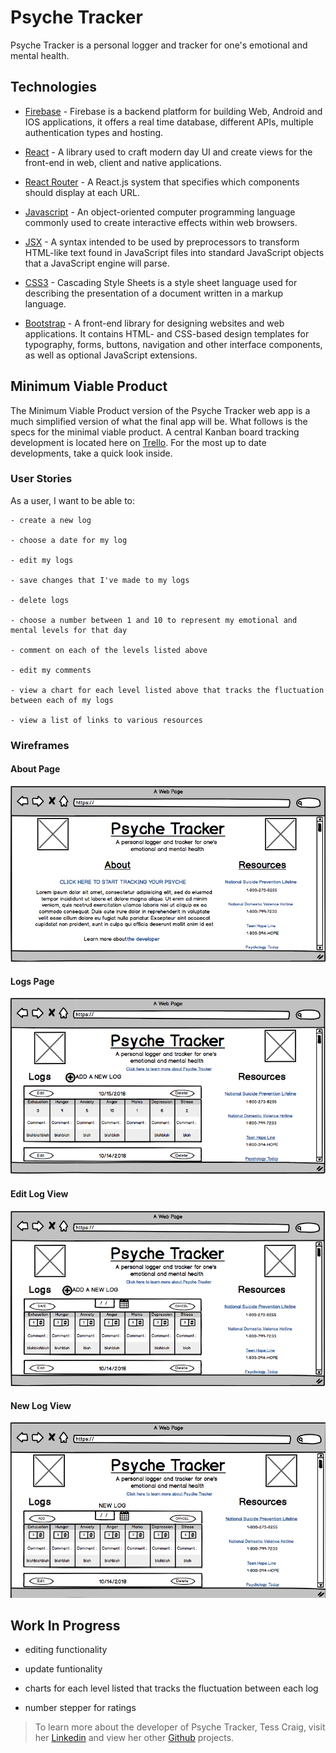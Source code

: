 # Psyche Tracker

Psyche Tracker is a personal logger and tracker for one's emotional and mental health.

## Technologies 

- [Firebase](https://firebase.google.com/) - Firebase is a backend platform for building Web, Android and IOS applications, it offers a real time database, different APIs, multiple authentication types and hosting.

- [React](https://reactjs.org/) - A library used to craft modern day UI and create views for the front-end in web, client and native applications.

- [React Router](https://reacttraining.com/react-router/web/guides/philosophy) - A React.js system that specifies which components should display at each URL.

- [Javascript](https://www.javascript.com/) - An object-oriented computer programming language commonly used to create interactive effects within web browsers.

- [JSX](https://reactjs.org/docs/introducing-jsx.html) - A syntax intended to be used by preprocessors to transform HTML-like text found in JavaScript files into standard JavaScript objects that a JavaScript engine will parse.

- [CSS3](http://www.css3.info/) - Cascading Style Sheets is a style sheet language used for describing the presentation of a document written in a markup language.

- [Bootstrap](https://getbootstrap.com/) - A front-end library for designing websites and web applications. It contains HTML- and CSS-based design templates for typography, forms, buttons, navigation and other interface components, as well as optional JavaScript extensions.

## Minimum Viable Product 

The Minimum Viable Product version of the Psyche Tracker web app is a much simplified version of what the final app will be. What follows is the specs for the minimal viable product. A central Kanban board tracking development is located here on [Trello](https://trello.com/b/W5GjPpR9/project-3). For the most up to date developments, take a quick look inside.

 ### User Stories

  As a user, I want to be able to: 
  
    - create a new log

    - choose a date for my log

    - edit my logs

    - save changes that I've made to my logs

    - delete logs

    - choose a number between 1 and 10 to represent my emotional and mental levels for that day

    - comment on each of the levels listed above

    - edit my comments

    - view a chart for each level listed above that tracks the fluctuation between each of my logs

    - view a list of links to various resources 

 ### Wireframes

 #### About Page
 ![About Page](./src/static/images/about.png)

 #### Logs Page
 ![Logs Page](./src/static/images/log.png)

 #### Edit Log View
 ![Edit Log View](./src/static/images/edit-log.png)

 #### New Log View
 ![New Log View](./src/static/images/new-log.png)
 
 ## Work In Progress
 
  - editing functionality

  - update funtionality 

  - charts for each level listed that tracks the fluctuation between each log

  - number stepper for ratings

 > To learn more about the developer of Psyche Tracker, Tess Craig, visit her [Linkedin](https://www.linkedin.com/in/tessashleycraig/) and view her other [Github](https://github.com/TessACraig89) projects.
